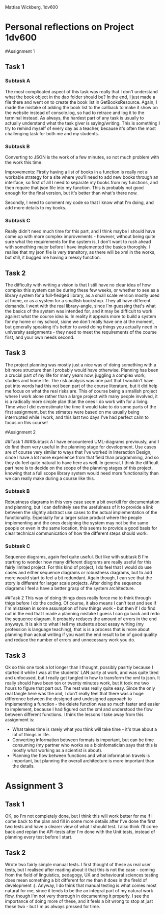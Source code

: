 Mattias Wickberg,
1dv600

# Personal reflections on Project 1dv600
#Assignment 1
## Task 1
### Subtask A

The most complicated aspect of this task was really that I don't understand what the book object in the dao folder should be? In the end, I just made a file there and went on to create the book list in GetBooksResource. Again, I made the mistake of adding the book list to the callback to make it show on the website instead of console.log, so had to retrace and log it to the terminal instead. As always, the hardest part of any task is usually to actually understand what the task giver is saying/writing. This is something I try to remind myself of every day as a teacher, because it's often the most challenging task for both me and my students. 

### Subtask B

Converting to JSON is the work of a few minutes, so not much problem with the work this time. 

Improvements: Firstly having a list of books in a function is really not a workable strategy for a site where you'll need to add new books through an interface, so first of all I need to separate my books from my functions, and then require that json file into my function. This is probably not good enough for the final version, but it's better than what's there now. 

Secondly, I need to comment my code so that I know what I'm doing, and add more details to my books.

### Subtask C
Really didn't need much time for this part, and I think maybe I should have come up with more complex improvements - however, without being quite sure what the requirements for the system is, I don't want to rush ahead with something major before I have implemented the basics thoroghly. I realise that my json file is very transitory, as there will be xml in the works, but still, it bugged me having a messy function.

## Task 2
The difficulty with writing a vision is that I still have no clear idea of how complex this system can be during these few weeks, or whether to see as a library system for a full-fledged library, as a small scale version mostly used at home, or as a system for a smallish bookshop. They all have different demands. I went with the real library-angle, since I'm guessing that's what the basics of the system was intended for, and it may be difficult to work against what the course idea is. In reality it appeals more to build a system for my home or my school, sicne we don't really have one at the moment, but generally speaking it's better to avoid doing things you actually need in university assignments - they need to meet the requirements of the course first, and your own needs second. 

## Task 3 

The project planning was mostly just a nice was of doing something with a bit more structure than I probably would have otherwise. Planning has been a crucial part of my life for many years now, juggling a complex work, studies and home life. The risk analysis was one part that I wouldn't have put into words had this not been part of the course literature, but it did help me focus on what the real risks are. This of course being a smallish project where I work alone rather than a large project with many people involved, it is a radically more simple plan than the ones I do work with for a living. Time wise I did overestimate the time it would take to do some parts of the first assignment, but the stimates were based on me usually being interrupted while I work, and this last two days I've had perfect calm to focus on this course!

#Assignment 2

##Task 1
###Subtask A
I have encountered UML-diagrams previously, and I do find them very useful in the planning stage for development. Use cases are of course very similar to ways that I've worked in Interaction Design, since I have a lot more experience from that field than programming, and so they do feel quite natural to have here as well. In general, I think the difficult part here is to decide on the scope of the planning stages of this project, knowing that a full scope library system would need more functionality than we can really make during a course like this. 

### Subtask B
Robustness diagrams in this very case seem a bit overkill for documentation and planning, but I can definitely see the usefulness of it to provide a link between the slightly abstract use cases to the actual implementation of the functionality. Especially for a larger sclae product where the people implementing and the ones designing the system may not be the same people or even in the same location, this seems to provide a good basis for clear technical communication of how the different steps should work. 

### Subtask C
Sequence diagrams, again feel quite useful. But like with subtask B I'm starting to wonder how many different diagrams are really useful for this fairly limited project. For this kind of project, I do feel that I would do use cases and either sequence diagrams or robustness diagrams, but to add more would start to feel a bit redundant. Again though, I can see that the story is different for larger scale projects. After doing the sequence diagrams I feel a have a better grasp of the system architecture. 

##Task 2
This way of doing things does really force me to think through thigs before I do the coding. Of course, it also means I can't test and see if I'm mistaken in some assumption of how things work - but then if I do find out in the end that I made a planning mistake I guess I can go back and redo the sequence diagram. It probably reduces the amount of errors in the end anyways. It is akin to what I tell my students about essay writing (my profession is language teaching), that is is a process that is more about planning than actual writing if you want the end result to be of good quality and reduce the number of errors and unnecessary work you do. 

## Task 3
Ok so this one took a lot longer than I thought, possibly pasrtly because I started it while I was at the students' LAN party at work, and was quite tired and unfocused, but I really got tangled in how to transform the xml to json. It really should have been ten or twenty minutes work, but it took me two hours to figure that part out. The rest was really quite easy. Since the only real tangle here was the xml, I don't really feel that there was a huge difference between the designed and undesigned approach to implementing a function - the delete function was so much faster and easier to implement, because I had figured out the xml and understood the flow between different functions. I think the lessons I take away from this assignment is:
* What takes time is rarely what you think will take time - it's true about a lot of things in life.
* Converting information between formats is important, but can be time consuming (my partner who works as a bioinfomatician says that this is mostly what working as a scientist is about).
* Planning the flow between functions and what information travels is important, but planning the overall architecture is more important than the details.


# Assignment 3

## Task 1
OK, so I'm not completely done, but I think this will work better for me if I come back to the plan and fill in some more details after I've done the first two tests and have a clearer view of what I should test. I also think I'll come back and replan the API-tests after I'm done with the Unit tests, instead of planning every test before I start.

## Task 2
Wrote two fairly simple manual tests. I first thought of these as real user tests, but I realised after reading about it that this is not the case - coming from the field of linguistics, pedagogy, UX and behavioural sciences testing does mean something a bit different for me than it does in the fireld of development :). Anyway, I do think that manual testing is what comes most natural for me, since it tends to be the an integral part of my natural work flow, though I'm not very thorough in documenting it properly. I see the importance of doing more of these, and it feels a bit wrong to stop at just these two - but I'm as always pressed for time.